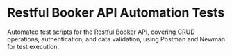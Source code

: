 # Restful Booker API Automation Tests
Automated test scripts for the Restful Booker API, covering CRUD operations, authentication, and data validation, using Postman and Newman for test execution.
